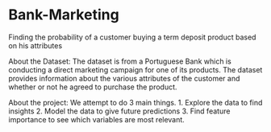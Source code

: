 # Bank-Marketing
Finding the probability of a customer buying a term deposit product based on his attributes

About the Dataset: The dataset is from a Portuguese Bank which is conducting a direct marketing campaign for one of its products. The dataset provides information about the various attributes of the customer and whether or not he agreed to purchase the product.

About the project: We attempt to do 3 main things. 1. Explore the data to find insights 2. Model the data to give future predictions 3. Find feature importance to see which variables are most relevant.
